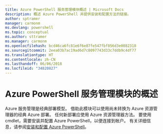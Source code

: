 ```yaml
---
title: Azure PowerShell 服务管理模块概述 | Microsoft Docs
description: 概述 Azure PowerShell 并提供安装和配置方法的链接。
author: sptramer
manager: carmonm
ms.devlang: powershell
ms.topic: conceptual
ms.author: sttramer
ms.manager: carmonm
ms.openlocfilehash: bcd46ca6fc81e6f6e87fe547fbf856d3e0082318
ms.sourcegitcommit: 2eea03b7ac19ad6d7c8097743d33c7ddb9c4df77
ms.translationtype: HT
ms.contentlocale: zh-CN
ms.lasthandoff: 06/06/2018
ms.locfileid: "34820827"
---
```

# <a name="overview-of-the-azure-powershell-service-management-module"></a>Azure PowerShell 服务管理模块的概述

Azure 服务管理是经典部署模型。 借助此模块可以使用尚未转换为 Azure 资源管理器的经典 Azure 部署。 任何新部署应使用 Azure 资源管理器方法。 要使用 cmdlet，需要安装并配置 Azure PowerShell，以便连接到帐户。 有关详细信息，请参阅[安装和配置 Azure PowerShell](install-azure-ps.md)。
